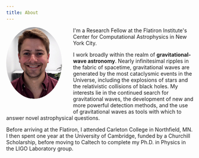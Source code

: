 ```yaml
---
title: About
---
```


<span class="portrait">
<img src="assets/images/me.jpg" align="left" width="150px" style="margin: 0px 30px 30px 0px; border-radius: 90%;"/>
</span>

I'm a Research Fellow at the Flatiron Institute's Center for Computational Astrophysics in New York City.

I work broadly within the realm of **gravitational-wave astronomy**.
Nearly infinitesimal ripples in the fabric of spacetime, gravitational waves are generated by the most cataclysmic events in the Universe, including the explosions of stars and the relativistic collisions of black holes.
My interests lie in the continued search for gravitational waves, the development of new and more powerful detection methods, and the use of gravitational waves as tools with which to answer novel astrophysical questions.

Before arriving at the Flatiron, I attended Carleton College in Northfield, MN.
I then spent one year at the University of Cambridge, funded by a Churchill Scholarship, before moving to Caltech to complete my Ph.D. in Physics in the LIGO Laboratory group.


